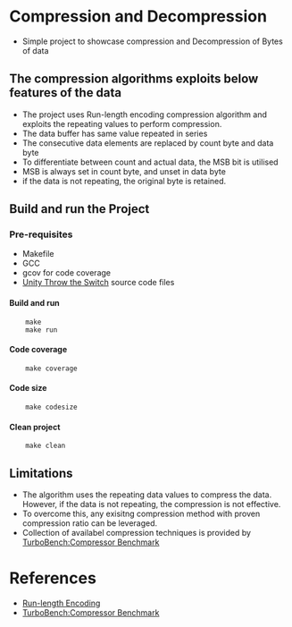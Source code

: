# Compression and Decompression
* Simple project to showcase compression and Decompression of Bytes of data

## The compression algorithms exploits below features of the data
* The project uses Run-length encoding compression algorithm and exploits the repeating values to perform compression.
* The data buffer has same value repeated in series
* The consecutive data elements are replaced by count byte and data byte
* To differentiate between count and actual data, the MSB bit is utilised
* MSB is always set in count byte, and unset in data byte
* if the data is not repeating, the original byte is retained.


## Build and run the Project
### Pre-requisites
* Makefile
* GCC 
* gcov for code coverage
* [Unity Throw the Switch](https://github.com/ThrowTheSwitch/Unity) source code files

#### Build and run
```
    make
    make run
```

#### Code coverage
```
    make coverage
```

#### Code size
```
    make codesize
```

#### Clean project
```
    make clean
```
## Limitations
* The algorithm uses the repeating data values to compress the data. However, if the data is not repeating, the compression is not effective. 
* To overcome this, any exisitng compression method with proven compression ratio can be leveraged. 
* Collection of availabel compression techniques is provided by [TurboBench:Compressor Benchmark](https://github.com/powturbo/TurboBench)

# References
* [Run-length Encoding](https://en.wikipedia.org/wiki/Run-length_encoding)
* [TurboBench:Compressor Benchmark](https://github.com/powturbo/TurboBench)